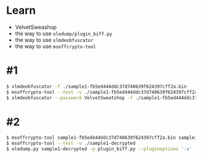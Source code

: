 # Learn
- VelvetSweashop  
- the way to use `oledump/plugin_biff.py`  
- the way to use `xlmdeobfuscator`  
- the way to use `msoffcrypto-tool`  

# #1
```bash
$ xlmdeobfuscator -f ./sample1-fb5ed444ddc37d748639f624397cff2a.bin
$ msoffcrypto-tool --test -v ./sample1-fb5ed444ddc37d748639f624397cff2a.bin
$ xlmdeobfuscator --password VelvetSweatshop -f ./sample1-fb5ed444ddc37d748639f624397cff2a.bin
```

# #2
```bash
$ msoffcrypto-tool sample1-fb5ed444ddc37d748639f624397cff2a.bin sample1-decrypted -p VelvetSweatshop
$ msoffcrypto-tool --test -v ./sample1-decrypted
$ oledump.py sample1-decrypted -p plugin_biff.py --pluginoptions '-x' | more
```